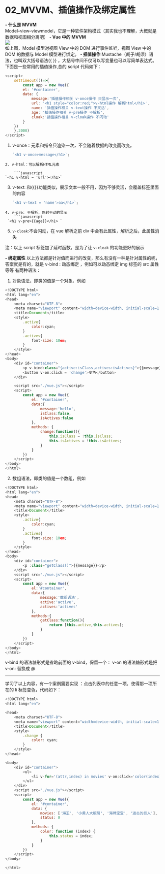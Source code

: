# 02_MVVM、插值操作及绑定属性

**- 什么是 MVVM**  
 Model–view–viewmodel，它是一种软件架构模式（其实我也不理解，大概就是数据和视图相分离吧）
**- Vue 中的 MVVM**  
 ![](https://img-blog.csdnimg.cn/20200207185500355.png?x-oss-process=image/watermark,type_ZmFuZ3poZW5naGVpdGk,shadow_10,text_aHR0cHM6Ly9ibG9nLmNzZG4ubmV0L3FxXzQzNzA5Mjky,size_16,color_FFFFFF,t_70)  
 如上图，Model 模型对视图 View 中的 DOM 进行事件监听，视图 View 中的 DOM 的数据与 Model 模型进行绑定。
**- 插值操作**
Mustache（胡子/胡须）语法，也叫双大括号语法{{ }} ，大括号中间不仅可以写变量也可以写简单表达式。
下面是一些常用的插值操作,总的 script 代码如下：

```javascript
<script>
    setTimeout(()=>{
        const app = new Vue({
        el: '#container',
        data: {
            message:'插值操作相关 v-once操作 只显示一次',
            url: '<h1 style="color:red;">v-html操作 解析html</h1>',
            name: '插值操作相关 v-text操作 不灵活',
            age: '插值操作相关 v-pre操作 不解析',
            cloak:'插值操作相关 v-cloak操作 不闪动'
        }
    })
    },2000)
</script>
```

1.  v-once：元素和指令只渲染一次，不会随着数据的改变而改变。

    ```javascript
    `<h1 v-once>message</h1>`;
    ```

````
2. v-html：可以解析HTML元素

	```javascript
`<h1 v-html = 'url'></h1>`
````

3.  v-text: 和{{}}功能类似，展示文本一般不用，因为不够灵活，会覆盖标签里面的内容
    ```javascript
    `<h1 v-text = 'name'>aa</h1>`;
    ```

````
4. v-pre: 不解析，原封不动的显示
	```javascript
 `<h1 v-pre>{{age}}</h1> `
````

5.  `v-cloak`:不会闪动，在 vue 解析之前 div 中会有此属性，解析之后，此属性消失

注：以上 script 标签加了延时函数，是为了让 `v-cloak` 的功能更好的展示

**- 绑定属性**
以上方法都是针对值而进行的改变，那么有没有一种是针对属性的呢，答案就是有的，就是 v-bind : 动态绑定 ，例如可以动态绑定 img 标签的 src 属性等等
有两种语法：

1.  对象语法，即类的值是一个对象，例如

```javascript
<!DOCTYPE html>
<html lang="en">
<head>
    <meta charset="UTF-8">
    <meta name="viewport" content="width=device-width, initial-scale=1.0">
    <title>Document</title>
    <style>
        .active{
            color:cyan;
        }
        .actives{
            font-size: 10em;
        }
    </style>
</head>
<body>
    <div id="container">
        <p v-bind:class="{active:isClass,actives:isActives}">{{message}}</p>
        <button v-on:click = 'change'>变色</button>
    </div>

    <script src="./vue.js"></script>
    <script>
        const app = new Vue({
            el: '#container',
            data:{
                message:'hello',
                isClass:false,
                isActives:false
            },
            methods: {
                change:function(){
                    this.isClass = !this.isClass;
                    this.isActives = !this.isActives;
                }
            }
        })
    </script>
</body>
</html>
```

2.  数组语法，即类的值是一个数组，例如

```javascript
<!DOCTYPE html>
<html lang="en">
<head>
    <meta charset="UTF-8">
    <meta name="viewport" content="width=device-width, initial-scale=1.0">
    <title>Document</title>
    <style>
        .active{
            color:cyan;
        }
        .actives{
            font-size: 10em;
        }
    </style>
</head>
<body>
    <div id="container">
        <p :class="getClass()">{{message}}</p>
    </div>
    <script src="./vue.js"></script>
    <script>
        const app = new Vue({
            el:'#container',
            data:{
                message:'数组语法',
                active:'active',
                actives:'actives'
            },
            methods:{
                getClass:function(){
                    return [this.active,this.actives];
                }
            }
        })
    </script>
</body>
</html>
```

v-bind 的语法糖形式是省略前面的 v-bind，保留一个：
v-on 的语法糖形式是把 v-on: 替换成 @

---

学习了以上内容，有一个案例需要实现 ：点击列表中的任意一项，使得那一项所在的 li 标签变色，代码如下：

```javascript
<!DOCTYPE html>
<html lang="en">

<head>
    <meta charset="UTF-8">
    <meta name="viewport" content="width=device-width, initial-scale=1.0">
    <title>Document</title>
    <style>
        .change {
            color: cyan;
        }
    </style>
</head>

<body>
    <div id="container">
        <ul>
            <li v-for='(attr,index) in movies' v-on:click='color(index)' :class='{change:index == status}'>{{attr}}</li>
        </ul>
    </div>
    <script src="./vue.js"></script>
    <script>
        const app = new Vue({
            el: '#container',
            data: {
                movies: ['海王', '小黄人大眼萌', '海绵宝宝', '进击的巨人'],
                status: 0
            },
            methods: {
                color: function (index) {
                    this.status = index;
                }
            }
        })
    </script>
</body>

</html>
```
